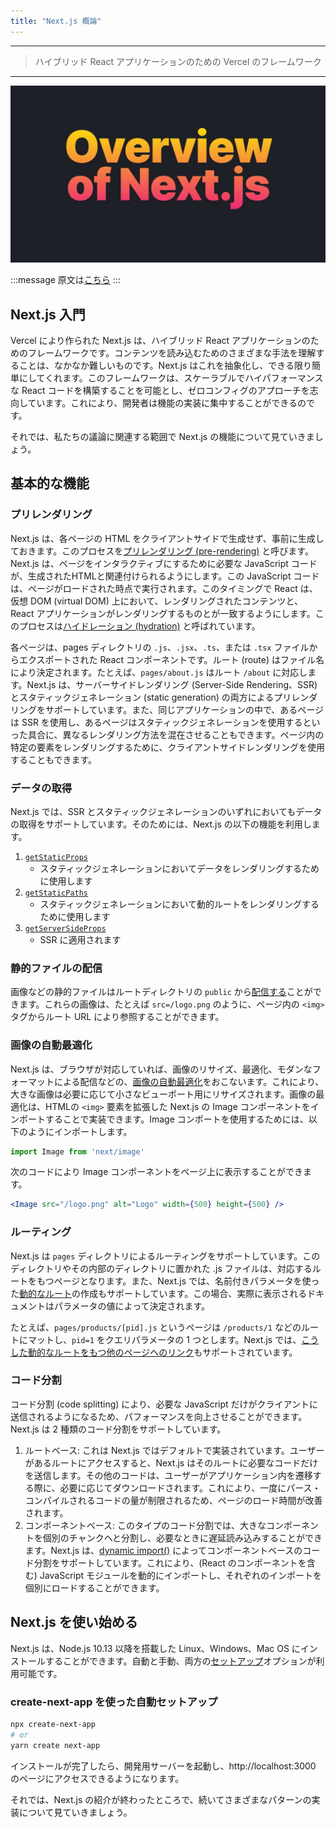 ```yaml
---
title: "Next.js 概論"
---
```


---

> ハイブリッド React アプリケーションのための Vercel のフレームワーク

---

![](/images/learning-patterns/nextjs-1280w.jpg)

:::message
原文は[こちら](https://www.patterns.dev/posts/nextjs/)
:::

## Next.js 入門

Vercel により作られた Next.js は、ハイブリッド React アプリケーションのためのフレームワークです。コンテンツを読み込むためのさまざまな手法を理解することは、なかなか難しいものです。Next.js はこれを抽象化し、できる限り簡単にしてくれます。このフレームワークは、スケーラブルでハイパフォーマンスな React コードを構築することを可能とし、ゼロコンフィグのアプローチを志向しています。これにより、開発者は機能の実装に集中することができるのです。

それでは、私たちの議論に関連する範囲で Next.js の機能について見ていきましょう。

## 基本的な機能

### プリレンダリング

<!-- TODO: without actually manipulating it -->
Next.js は、各ページの HTML をクライアントサイドで生成せず、事前に生成しておきます。このプロセスを[プリレンダリング (pre-rendering)](https://nextjs.org/docs/basic-features/pages#pre-rendering) と呼びます。Next.js は、ページをインタラクティブにするために必要な JavaScript コードが、生成されたHTMLと関連付けられるようにします。この JavaScript コードは、ページがロードされた時点で実行されます。このタイミングで React は、仮想 DOM (virtual DOM) 上において、レンダリングされたコンテンツと、React アプリケーションがレンダリングするものとが一致するようにします。このプロセスは[ハイドレーション (hydration)](https://blog.somewhatabstract.com/2020/03/16/hydration-and-server-side-rendering/) と呼ばれています。

各ページは、pages ディレクトリの `.js`、`.jsx`、`.ts`、または `.tsx` ファイルからエクスポートされた React コンポーネントです。ルート (route) はファイル名により決定されます。たとえば、`pages/about.js` はルート `/about` に対応します。Next.js は、サーバーサイドレンダリング (Server-Side Rendering、SSR) とスタティックジェネレーション (static generation) の両方によるプリレンダリングをサポートしています。また、同じアプリケーションの中で、あるページは SSR を使用し、あるページはスタティックジェネレーションを使用するといった具合に、異なるレンダリング方法を混在させることもできます。ページ内の特定の要素をレンダリングするために、クライアントサイドレンダリングを使用することもできます。

### データの取得

Next.js では、SSR とスタティックジェネレーションのいずれにおいてもデータの取得をサポートしています。そのためには、Next.js の以下の機能を利用します。

1. [`getStaticProps`](https://nextjs.org/docs/basic-features/data-fetching#getstaticprops-static-generation)
    * スタティックジェネレーションにおいてデータをレンダリングするために使用します
2. [`getStaticPaths`](https://nextjs.org/docs/basic-features/data-fetching#getstaticpaths-static-generation)
    * スタティックジェネレーションにおいて動的ルートをレンダリングするために使用します
3. [`getServerSideProps`](https://nextjs.org/docs/basic-features/data-fetching#getserversideprops-server-side-rendering)
    * SSR に適用されます

### 静的ファイルの配信

画像などの静的ファイルはルートディレクトリの `public` から[配信する](https://nextjs.org/docs/basic-features/static-file-serving)ことができます。これらの画像は、たとえば `src=/logo.png` のように、ページ内の `<img>` タグからルート URL により参照することができます。

### 画像の自動最適化

Next.js は、ブラウザが対応していれば、画像のリサイズ、最適化、モダンなフォーマットによる配信などの、[画像の自動最適化](https://nextjs.org/docs/basic-features/image-optimization)をおこないます。これにより、大きな画像は必要に応じて小さなビューポート用にリサイズされます。画像の最適化は、HTMLの `<img>` 要素を拡張した Next.js の Image コンポーネントをインポートすることで実装できます。Image コンポートを使用するためには、以下のようにインポートします。

```js
import Image from 'next/image'
```

次のコードにより Image コンポーネントをページ上に表示することができます。

```jsx
<Image src="/logo.png" alt="Logo" width={500} height={500} />
```

### ルーティング

Next.js は `pages` ディレクトリによるルーティングをサポートしています。このディレクトリやその内部のディレクトリに置かれた .js ファイルは、対応するルートをもつページとなります。また、Next.js では、名前付きパラメータを使った[動的なルート](https://nextjs.org/docs/routing/dynamic-routes)の作成もサポートしています。この場合、実際に表示されるドキュメントはパラメータの値によって決定されます。

たとえば、`pages/products/[pid].js` というページは `/products/1` などのルートにマットし、`pid=1` をクエリパラメータの 1 つとします。Next.js では、[こうした動的なルートをもつ他のページへのリンク](https://nextjs.org/docs/api-reference/next/link#if-the-route-has-dynamic-segments)もサポートされています。

### コード分割

コード分割 (code splitting) により、必要な JavaScript だけがクライアントに送信されるようになるため、パフォーマンスを向上させることができます。Next.js は 2 種類のコード分割をサポートしています。

1. ルートベース: これは Next.js ではデフォルトで実装されています。ユーザーがあるルートにアクセスすると、Next.js はそのルートに必要なコードだけを送信します。その他のコードは、ユーザーがアプリケーション内を遷移する際に、必要に応じてダウンロードされます。これにより、一度にパース・コンパイルされるコードの量が制限されるため、ページのロード時間が改善されます。
2. コンポーネントベース: このタイプのコード分割では、大きなコンポーネントを個別のチャンクへと分割し、必要なときに遅延読み込みすることができます。Next.js は、[dynamic import()](https://nextjs.org/docs/advanced-features/dynamic-import) によってコンポーネントベースのコード分割をサポートしています。これにより、(React のコンポーネントを含む) JavaScript モジュールを動的にインポートし、それぞれのインポートを個別にロードすることができます。

## Next.js を使い始める

Next.js は、Node.js 10.13 以降を搭載した Linux、Windows、Mac OS にインストールすることができます。自動と手動、両方の[セットアップ](https://nextjs.org/docs/getting-started)オプションが利用可能です。

### create-next-app を使った自動セットアップ

```sh
npx create-next-app
# or
yarn create next-app
```

インストールが完了したら、開発用サーバーを起動し、http://localhost:3000 のページにアクセスできるようになります。

それでは、Next.js の紹介が終わったところで、続いてさまざまなパターンの実装について見ていきましょう。
